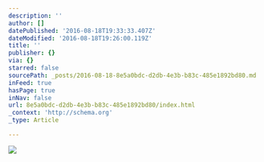 ```yaml
---
description: ''
author: []
datePublished: '2016-08-18T19:33:33.407Z'
dateModified: '2016-08-18T19:26:00.119Z'
title: ''
publisher: {}
via: {}
starred: false
sourcePath: _posts/2016-08-18-8e5a0bdc-d2db-4e3b-b83c-485e1892bd80.md
inFeed: true
hasPage: true
inNav: false
url: 8e5a0bdc-d2db-4e3b-b83c-485e1892bd80/index.html
_context: 'http://schema.org'
_type: Article

---
```

![](https://the-grid-user-content.s3-us-west-2.amazonaws.com/0c26b37c-6c67-4393-8515-9167ceae7894.jpg)